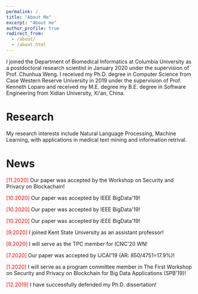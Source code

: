 ```yaml
---
permalink: /
title: "About Me"
excerpt: "About me"
author_profile: true
redirect_from: 
  - /about/
  - /about.html
---
```

    
I joined the Department of Biomedical Informatics at Columbia University as a postdoctoral research scientist in January 2020 under the supervision of Prof. Chunhua Weng. I received my Ph.D. degree in Computer Science from Case Western Reserve University in 2019 under the supervision of Prof. Kenneth Loparo and received my M.E. degree my B.E. degree in Software Engineering from Xidian University, Xi'an, China.    

Research    
======

My research interests include Natural Language Processing, Machine Learning, with applications in medical text mining and information retrival.


News    
======
<font color=red>[11.2020]</font> Our paper was accepted by the Workshop on Security and Privacy on Blockachain!<br />

<font color=red>[10.2020]</font> Our paper was accepted by IEEE BigData'19!<br />

<font color=red>[10.2020]</font> Our paper was accepted by IEEE BigData'19!    

<font color=red>[10.2020]</font> Our paper was accepted by IEEE BigData'19!    

<font color=red>[9.2020]</font> I joined Kent State University as an assistant professor!    

<font color=red>[8.2020]</font> I will serve as the TPC member for ICNC'20 WN!    

<font color=red>[7.2020]</font> Our paper was accepted by IJCAI'19 (AR: 850/4751=17.9%)!    

<font color=red>[1.2020]</font> I will serve as a program committee member in The First Workshop on Security and Privacy on Blockchain for Big Data Applications (SPB'19)!

<font color=red>[12.2019]</font> I have successfully defended my Ph.D. dissertation!

  

